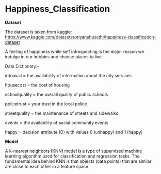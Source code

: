 # Happiness_Classification

**Dataset**


The dataset is taken from kaggle: https://www.kaggle.com/datasets/priyanshusethi/happiness-classification-dataset


A feeling of happiness while self introspecting is the major reason we indulge in our hobbies and choose places to live.

Data Dictionary:-


infoavail = the availability of information about the city services


housecost = the cost of housing


schoolquality = the overall quality of public schools


policetrust = your trust in the local police


streetquality = the maintenance of streets and sidewalks


events = the availability of social community events


happy = decision attribute (D) with values 0 (unhappy) and 1 (happy)

**Model**


A k-nearest neighbors (KNN) model is a type of supervised machine learning algorithm used for classification and regression tasks. The fundamental idea behind KNN is that objects (data points) that are similar are close to each other in a feature space. 
